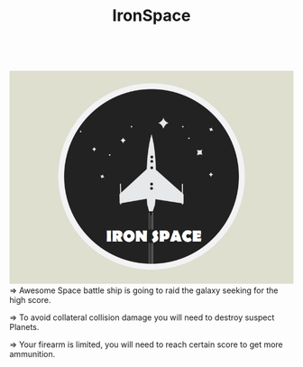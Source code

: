 # <p style="text-align: center;">IronSpace</p><br/>
![Alt text](/img/for_md.jpg "Some img")<br/>
=> Awesome Space battle ship is going to raid the galaxy seeking for the high score.<br/>

=> To avoid collateral collision damage you will need to destroy suspect Planets.<br/>

=> Your firearm is limited, you will need to reach certain score to get more ammunition.<br/>

